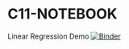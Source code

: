 # C11-NOTEBOOK

Linear Regression Demo [![Binder](https://mybinder.org/badge_logo.svg)](https://mybinder.org/v2/gh/chiusin97525/C11-NOTEBOOK/master?filepath=linear_Regression_demo%2FLinear_Regression_Demo.ipynb) 
